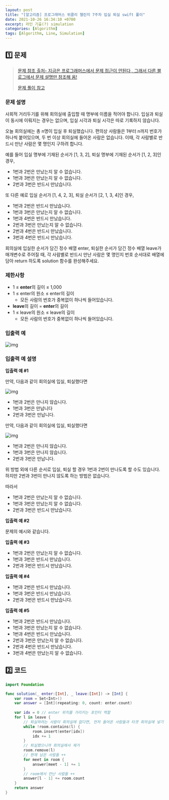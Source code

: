 ```yaml
---
layout: post
title: "[알고리즘] 프로그래머스 위클리 챌린지 7주차 입실 퇴실 swift 풀이"
date: 2021-10-26 16:34:10 +0700
excerpt: 라인 기출(?) simulation
categories: [Algorithm]
tags: [Algorithm, Line, Simulation]
---
```


## 1️⃣ 문제

> [문제 참조 출처- 지금은 프로그래머스에서 문제 접근이 안된다,, 그래서 다른 블로그에서 문제 설명만 참조해 옴!](https://latte-is-horse.tistory.com/232)
>
> [문제 풀이 참고]()

### 문제 설명

사회적 거리두기를 위해 회의실에 출입할 때 명부에 이름을 적어야 합니다. 입실과 퇴실이 동시에 이뤄지는 경우는 없으며, 입실 시각과 퇴실 시각은 따로 기록하지 않습니다.

오늘 회의실에는 총 n명이 입실 후 퇴실했습니다. 편의상 사람들은 1부터 n까지 번호가 하나씩 붙어있으며, 두 번 이상 회의실에 들어온 사람은 없습니다. 이때, 각 사람별로 반드시 만난 사람은 몇 명인지 구하려 합니다.

예를 들어 입실 명부에 기재된 순서가 [1, 3, 2], 퇴실 명부에 기재된 순서가 [1, 2, 3]인 경우,

- 1번과 2번은 만났는지 알 수 없습니다.
- 1번과 3번은 만났는지 알 수 없습니다.
- 2번과 3번은 반드시 만났습니다.

또 다른 예로 입실 순서가 [1, 4, 2, 3], 퇴실 순서가 [2, 1, 3, 4]인 경우,

- 1번과 2번은 반드시 만났습니다.
- 1번과 3번은 만났는지 알 수 없습니다.
- 1번과 4번은 반드시 만났습니다.
- 2번과 3번은 만났는지 알 수 없습니다.
- 2번과 4번은 반드시 만났습니다.
- 3번과 4번은 반드시 만났습니다.

회의실에 입실한 순서가 담긴 정수 배열 enter, 퇴실한 순서가 담긴 정수 배열 leave가 매개변수로 주어질 때, 각 사람별로 반드시 만난 사람은 몇 명인지 번호 순서대로 배열에 담아 return 하도록 solution 함수를 완성해주세요.

### 제한사항

- 1 ≤ **enter**의 길이 ≤ 1,000
- 1 ≤ enter의 원소 ≤ enter의 길이
  - 모든 사람의 번호가 중복없이 하나씩 들어있습니다.
- **leave**의 길이 = **enter**의 길이
- 1 ≤ leave의 원소 ≤ leave의 길이
  - 모든 사람의 번호가 중복없이 하나씩 들어있습니다.

### 입출력 예



![img](https://blog.kakaocdn.net/dn/mRK9X/btreTIdorMd/awedmeJVGuq40J99RYrVb0/img.png)



### 입출력 예 설명

**입출력 예 #1**

만약, 다음과 같이 회의실에 입실, 퇴실했다면



![img](https://blog.kakaocdn.net/dn/oqZg9/btreOtOQpsn/OYwfqdG6wdRWLRKythqDG0/img.png)



- 1번과 2번은 만나지 않습니다.
- 1번과 3번은 만납니다
- 2번과 3번은 만납니다.

만약, 다음과 같이 회의실에 입실, 퇴실했다면



![img](https://blog.kakaocdn.net/dn/wrdTv/btreVw4QM0O/LfGaOtQpvYUIJ8kharYB3K/img.png)



- 1번과 2번은 만나지 않습니다.
- 1번과 3번은 만나지 않습니다.
- 2번과 3번은 만납니다.

위 방법 외에 다른 순서로 입실, 퇴실 할 경우 1번과 2번이 만나도록 할 수도 있습니다. 하지만 2번과 3번이 만나지 않도록 하는 방법은 없습니다.

따라서

- 1번과 2번은 만났는지 알 수 없습니다.
- 1번과 3번은 만났는지 알 수 없습니다.
- 2번과 3번은 반드시 만났습니다.

**입출력 예 #2**

문제의 예시와 같습니다.

**입출력 예 #3**

- 1번과 2번은 만났는지 알 수 없습니다.
- 1번과 3번은 반드시 만났습니다.
- 2번과 3번은 반드시 만났습니다.

**입출력 예 #4**

- 1번과 2번은 반드시 만났습니다.
- 1번과 3번은 반드시 만났습니다.
- 2번과 3번은 반드시 만났습니다.

**입출력 예 #5**

- 1번과 2번은 반드시 만났습니다.
- 1번과 3번은 만났는지 알 수 없습니다.
- 1번과 4번은 반드시 만났습니다.
- 2번과 3번은 만났는지 알 수 없습니다.
- 2번과 4번은 반드시 만났습니다.
- 3번과 4번은 만났는지 알 수 없습니다.

## 2️⃣ 코드

``` swift
import Foundation

func solution(_ enter:[Int], _ leave:[Int]) -> [Int] {
    var room = Set<Int>()
    var answer = [Int](repeating: 0, count: enter.count)
    
    var idx = 0 // enter 위치를 가리키는 포인터 역할
    for l in leave {
        // 퇴실하려는 사람이 회의실에 없다면, 먼저 들어온 사람들과 타겟 회의실에 넣기
        while !room.contains(l) {
            room.insert(enter[idx])
            idx += 1
        }
        // 퇴실했으니까 회의실에서 제거
        room.remove(l)
        // 현재 남은 사람들 ++
        for meet in room {
            answer[meet - 1] += 1
        }
        // room에서 만난 사람들 ++
        answer[l - 1] += room.count
    }
    return answer
}
```


